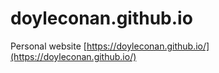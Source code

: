 # doyleconan.github.io
Personal website [https://doyleconan.github.io/](https://doyleconan.github.io/)
